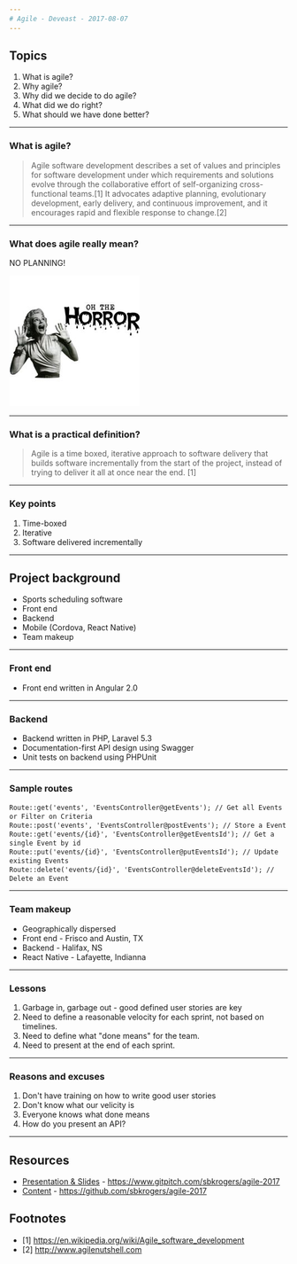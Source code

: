 ```yaml
---
# Agile - Deveast - 2017-08-07
---
```

## Topics

1. What is agile?
2. Why agile?
3. Why did we decide to do agile?
4. What did we do right?
5. What should we have done better?

---

### What is agile?
> Agile software development describes a set of values and principles for software development under which requirements and solutions evolve through the collaborative effort of self-organizing cross-functional teams.[1] It advocates adaptive planning, evolutionary development, early delivery, and continuous improvement, and it encourages rapid and flexible response to change.[2]

---

### What does agile really mean?
NO PLANNING!

![oh the horror](images/oh-the-horror.jpg)

---

### What is a practical definition?

> Agile is a time boxed, iterative approach to software delivery that builds software incrementally from the start of the project, instead of trying to deliver it all at once near the end. [1]

---

### Key points
1. Time-boxed
2. Iterative
3. Software delivered incrementally

---

## Project background

* Sports scheduling software
* Front end
* Backend
* Mobile (Cordova, React Native)
* Team makeup

---

### Front end
* Front end written in Angular 2.0

---

### Backend
* Backend written in PHP, Laravel 5.3
* Documentation-first API design using Swagger
* Unit tests on backend using PHPUnit

---

### Sample routes

```
Route::get('events', 'EventsController@getEvents'); // Get all Events or Filter on Criteria
Route::post('events', 'EventsController@postEvents'); // Store a Event
Route::get('events/{id}', 'EventsController@getEventsId'); // Get a single Event by id
Route::put('events/{id}', 'EventsController@putEventsId'); // Update existing Events
Route::delete('events/{id}', 'EventsController@deleteEventsId'); // Delete an Event
```

---

### Team makeup
* Geographically dispersed
* Front end -  Frisco and Austin, TX
* Backend - Halifax, NS
* React Native - Lafayette, Indianna

---

### Lessons
1. Garbage in, garbage out - good defined user stories are key
2. Need to define a reasonable velocity for each sprint, not based on timelines.
3. Need to define what "done means" for the team.
4. Need to present at the end of each sprint.

---

### Reasons and excuses
1. Don't have training on how to write good user stories
2. Don't know what our velicity is
3. Everyone knows what done means
4. How do you present an API?

---

## Resources

* [Presentation & Slides](https://www.gitpitch.com/sbkrogers/agile-2017) - https://www.gitpitch.com/sbkrogers/agile-2017
* [Content](https://github.com/sbkrogers/agile-2017) - https://github.com/sbkrogers/agile-2017


## Footnotes

* [1] https://en.wikipedia.org/wiki/Agile_software_development
* [2] http://www.agilenutshell.com